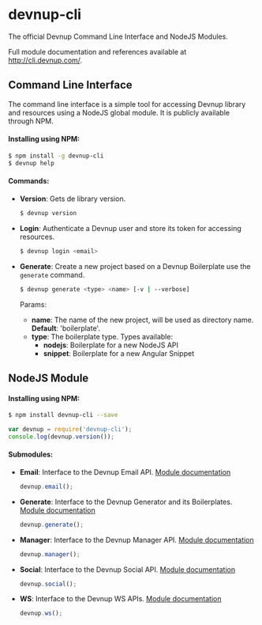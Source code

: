 devnup-cli
==========

The official Devnup Command Line Interface and NodeJS Modules.

Full module documentation and references available at http://cli.devnup.com/.


## Command Line Interface

The command line interface is a simple tool for accessing Devnup library and resources using a NodeJS global module. It is publicly available through NPM.


#### Installing using NPM:

  ```sh
  $ npm install -g devnup-cli
  $ devnup help
  ```


#### Commands:

- **Version**: Gets de library version.

  ```sh
  $ devnup version
  ```

- **Login**: Authenticate a Devnup user and store its token for accessing resources.

  ```sh
  $ devnup login <email>
  ```

- **Generate**: Create a new project based on a Devnup Boilerplate use the ```generate``` command.

  ```sh
  $ devnup generate <type> <name> [-v | --verbose]
  ```

  Params:
  - **name**: The name of the new project, will be used as directory name. **Default**: 'boilerplate'.
  - **type**: The boilerplate type. Types available:
    - **nodejs**: Boilerplate for a new NodeJS API
    - **snippet**: Boilerplate for a new Angular Snippet


## NodeJS Module

#### Installing using NPM:

  ```sh
  $ npm install devnup-cli --save
  ```

  ```javascript
  var devnup = require('devnup-cli');
  console.log(devnup.version());
  ```

#### Submodules:

- **Email**: Interface to the Devnup Email API. [Module documentation](http://cli.devnup.com/com.devnup.cli.lib.emailModule.html)

  ```javascript
  devnup.email();
  ```


- **Generate**: Interface to the Devnup Generator and its Boilerplates. [Module documentation](http://cli.devnup.com/com.devnup.cli.lib.generateModule.html)

  ```javascript
  devnup.generate();
  ```


- **Manager**: Interface to the Devnup Manager API. [Module documentation](http://cli.devnup.com/com.devnup.cli.lib.managerModule.html)

  ```javascript
  devnup.manager();
  ```


- **Social**: Interface to the Devnup Social API. [Module documentation](http://cli.devnup.com/com.devnup.cli.lib.socialModule.html)

  ```javascript
  devnup.social();
  ```


- **WS**: Interface to the Devnup WS APIs. [Module documentation](http://cli.devnup.com/com.devnup.cli.lib.wsModule.html)

  ```javascript
  devnup.ws();
  ```

